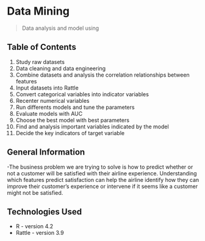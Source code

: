 # Data Mining
> Data analysis and model using

## Table of Contents
1. Study raw datasets
2. Data cleaning and data engineering 
3. Combine datasets and analysis the correlation relationships between features
4. Input datasets into Rattle
5. Convert categorical variables into indicator variables
6. Recenter numerical variables 
7. Run differents models and tune the parameters
7. Evaluate models with AUC
8. Choose the best model with best parameters
9. Find and analysis important variables indicated by the model
10. Decide the key indicators of target variable



## General Information
-The business problem we are trying to solve is how to predict whether or not a customer will be satisfied with their airline experience. Understanding which features predict satisfaction can help the airline identify how they can improve their customer’s experience or intervene if it seems like a customer might not be satisfied.
<!-- You don't have to answer all the questions - just the ones relevant to your project. -->


## Technologies Used
- R - version 4.2
- Rattle - version 3.9



